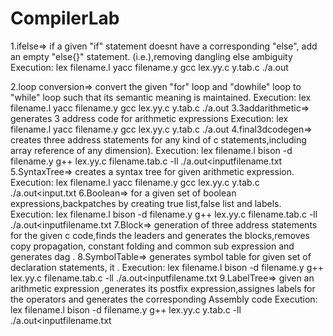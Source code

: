 # CompilerLab
1.ifelse=>
	 if a given "if" statement doesnt have a corresponding "else", add an empty "else{}" statement.
(i.e.),removing dangling else ambiguity
Execution:
	lex filename.l
	yacc filename.y
	gcc lex.yy.c y.tab.c 
	./a.out

2.loop conversion=>
	 convert the given "for" loop and "dowhile" loop to "while" loop such that its semantic meaning is maintained.
Execution:
	lex filename.l
	yacc filename.y
	gcc lex.yy.c y.tab.c 
	./a.out
3.3addarithmetic=>
	generates 3 address code for arithmetic expressions
Execution:
	lex filename.l
	yacc filename.y
	gcc lex.yy.c y.tab.c 
	./a.out
4.final3dcodegen=>
	creates three address statements for any kind of c statements,including array reference of any dimension).
Execution:
	lex filename.l
	bison -d filename.y
	g++ lex.yy.c filename.tab.c -ll
	./a.out<inputfilename.txt
5.SyntaxTree=>
	creates a syntax tree for given arithmetic expression.
Execution:
	lex filename.l
	yacc filename.y
	gcc lex.yy.c y.tab.c 
	./a.out<input.txt
6.Boolean=>
	for a given set of boolean expressions,backpatches by creating  true list,false list and labels.
Execution:
	lex filename.l
	bison -d filename.y
	g++ lex.yy.c filename.tab.c -ll
	./a.out<inputfilename.txt
7.Block=>
	generation of three address statements for the given c code,finds the leaders and generates the blocks,removes copy propagation, constant folding and common sub expression and generates dag .
8.SymbolTable=>
	generates symbol table for given set of declaration statements, it .
Execution:
	lex filename.l
	bison -d filename.y
	g++ lex.yy.c filename.tab.c -ll
	./a.out<inputfilename.txt
9.LabelTree=>
	given an arithmetic expression ,generates its postfix expression,assignes labels for the operators and generates the corresponding Assembly code
Execution:
	lex filename.l
	bison -d filename.y
	g++ lex.yy.c y.tab.c -ll
	./a.out<inputfilename.txt

